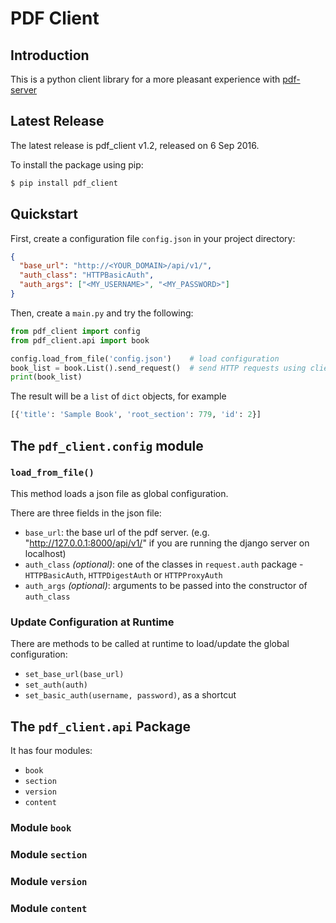# PDF Client

## Introduction

This is a python client library for a more pleasant experience with [pdf-server](https://github.com/nathanielove/pdf-server)

## Latest Release

The latest release is pdf_client v1.2, released on 6 Sep 2016.

To install the package using pip:

```bash
$ pip install pdf_client
```

## Quickstart

First, create a configuration file `config.json` in your project directory:

```json
{
  "base_url": "http://<YOUR_DOMAIN>/api/v1/",
  "auth_class": "HTTPBasicAuth",
  "auth_args": ["<MY_USERNAME>", "<MY_PASSWORD>"]
}
```
Then, create a `main.py` and try the following:

```python
from pdf_client import config
from pdf_client.api import book

config.load_from_file('config.json')	# load configuration
book_list = book.List().send_request()	# send HTTP requests using client library
print(book_list)
```

The result will be a `list` of `dict` objects, for example

```python
[{'title': 'Sample Book', 'root_section': 779, 'id': 2}]
```

## The `pdf_client.config` module

### `load_from_file()`

This method loads a json file as global configuration.

There are three fields in the json file:

* `base_url`: the base url of the pdf server. (e.g. "http://127.0.0.1:8000/api/v1/" if you are running the django server on localhost)
* `auth_class` *(optional)*: one of the classes in `request.auth` package - `HTTPBasicAuth`, `HTTPDigestAuth` or `HTTPProxyAuth`
* `auth_args` *(optional)*: arguments to be passed into the constructor of `auth_class`

### Update Configuration at Runtime

There are methods to be called at runtime to load/update the global configuration:

* `set_base_url(base_url)`
* `set_auth(auth)`
* `set_basic_auth(username, password)`, as a shortcut

## The `pdf_client.api` Package

It has four modules:

* `book`
* `section`
* `version`
* `content`

### Module `book`

### Module `section`

### Module `version`

### Module `content`
